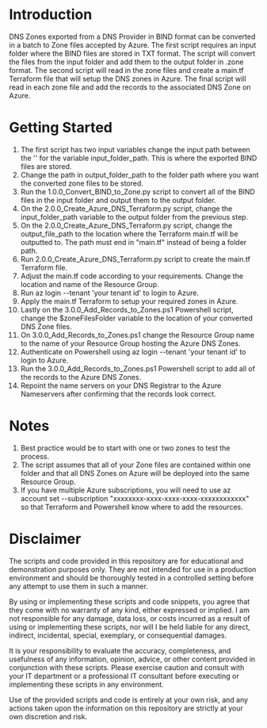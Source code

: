 # Introduction

DNS Zones exported from a DNS Provider in BIND format can be converted in a batch to Zone files accepted by Azure. The first script requires an input folder where the BIND files are stored in TXT format. The script will convert the files from the input folder and add them to the output folder in .zone format.
The second script will read in the zone files and create a main.tf Terraform file that will setup the DNS zones in Azure. 
The final script will read in each zone file and add the records to the associated DNS Zone on Azure. 

# Getting Started

1. The first script has two input variables change the input path between the '' for the variable input_folder_path. This is where the exported BIND files are stored.
2. Change the path in output_folder_path to the folder path where you want the converted zone files to be stored.
3. Run the 1.0.0_Convert_BIND_to_Zone.py script to convert all of the BIND files in the input folder and output them to the output folder.
4. On the 2.0.0_Create_Azure_DNS_Terraform.py script, change the input_folder_path variable to the output folder from the previous step.
5. On the 2.0.0_Create_Azure_DNS_Terraform.py script, change the output_file_path to the location where the Terraform main.tf will be outputted to. The path must end in "main.tf" instead of being a folder path.
6. Run 2.0.0_Create_Azure_DNS_Terraform.py script to create the main.tf Terraform file.
7. Adjust the main.tf code according to your requirements. Change the location and name of the Resource Group.
8. Run az login --tenant 'your tenant id' to login to Azure.
9. Apply the main.tf Terraform to setup your required zones in Azure.
10. Lastly on the 3.0.0_Add_Records_to_Zones.ps1 Powershell script, change the $zoneFilesFolder variable to the location of your converted DNS Zone files.
11. On 3.0.0_Add_Records_to_Zones.ps1 change the Resource Group name to the name of your Resource Group hosting the Azure DNS Zones.
12. Authenticate on Powershell using az login --tenant 'your tenant id' to login to Azure.
13. Run the 3.0.0_Add_Records_to_Zones.ps1 Powershell script to add all of the records to the Azure DNS Zones.
14. Repoint the name servers on your DNS Registrar to the Azure Nameservers after confirming that the records look correct.

# Notes

1. Best practice would be to start with one or two zones to test the process.
2. The script assumes that all of your Zone files are contained within one folder and that all DNS Zones on Azure will be deployed into the same Resource Group.
3. If you have multiple Azure subscriptions, you will need to use az account set --subscription "xxxxxxxx-xxxx-xxxx-xxxx-xxxxxxxxxxxx" so that Terraform and Powershell know where to add the resources.

# Disclaimer

The scripts and code provided in this repository are for educational and demonstration purposes only. They are not intended for use in a production environment and should be thoroughly tested in a controlled setting before any attempt to use them in such a manner.

By using or implementing these scripts and code snippets, you agree that they come with no warranty of any kind, either expressed or implied. I am not responsible for any damage, data loss, or costs incurred as a result of using or implementing these scripts, nor will I be held liable for any direct, indirect, incidental, special, exemplary, or consequential damages.

It is your responsibility to evaluate the accuracy, completeness, and usefulness of any information, opinion, advice, or other content provided in conjunction with these scripts. Please exercise caution and consult with your IT department or a professional IT consultant before executing or implementing these scripts in any environment.

Use of the provided scripts and code is entirely at your own risk, and any actions taken upon the information on this repository are strictly at your own discretion and risk.
